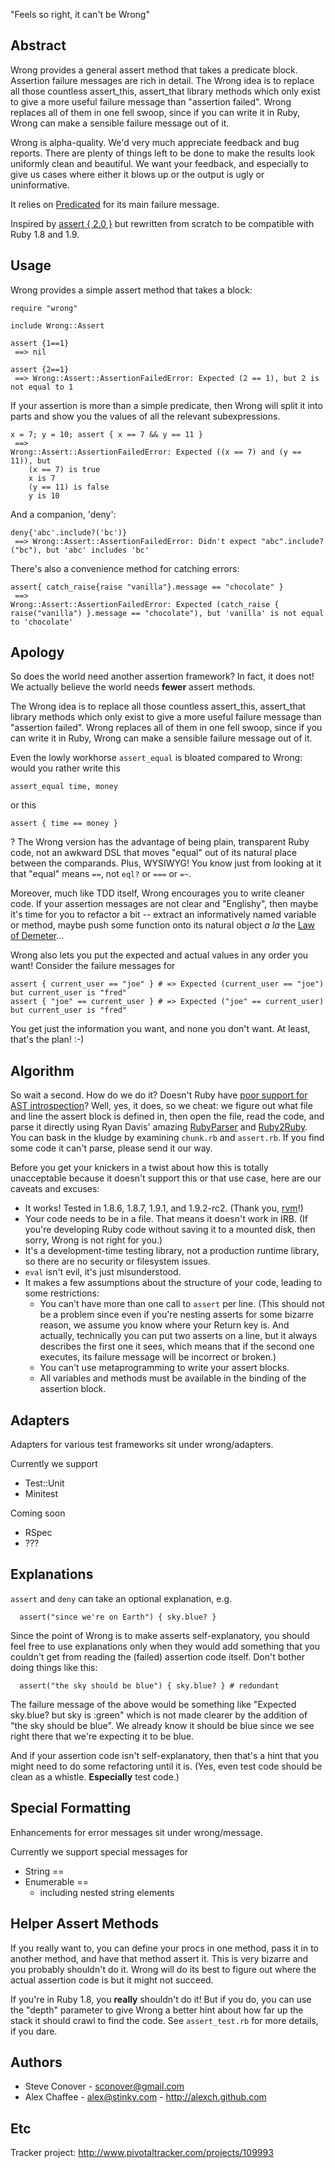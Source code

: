 "Feels so right, it can't be Wrong"

## Abstract ##

Wrong provides a general assert method that takes a predicate block. Assertion failure
messages are rich in detail. The Wrong idea is to replace all those countless assert_this,
assert_that library methods which only exist to give a more useful failure message than
"assertion failed". Wrong replaces all of them in one fell swoop, since if you can write it
in Ruby, Wrong can make a sensible failure message out of it.

Wrong is alpha-quality. We'd very much appreciate feedback and bug reports. There are plenty of things left to be done
to make the results look uniformly clean and beautiful. We want your feedback, and especially to give us cases where
either it blows up or the output is ugly or uninformative.

It relies on [Predicated](http://github.com/sconover/predicated) for its main failure message.

Inspired by [assert { 2.0 }](http://assert2.rubyforge.org/) but rewritten from scratch to be compatible with Ruby 1.8 and 1.9.

## Usage ##

Wrong provides a simple assert method that takes a block:

	require "wrong"
	
	include Wrong::Assert
	
	assert {1==1}
	 ==> nil
	
	assert {2==1}
	 ==> Wrong::Assert::AssertionFailedError: Expected (2 == 1), but 2 is not equal to 1

If your assertion is more than a simple predicate, then Wrong will split it into parts and show you the values of all the relevant subexpressions.

    x = 7; y = 10; assert { x == 7 && y == 11 }
     ==>
    Wrong::Assert::AssertionFailedError: Expected ((x == 7) and (y == 11)), but
        (x == 7) is true
        x is 7
        (y == 11) is false
        y is 10
    
And a companion, 'deny':

	deny{'abc'.include?('bc')}
	 ==> Wrong::Assert::AssertionFailedError: Didn't expect "abc".include?("bc"), but 'abc' includes 'bc'

There's also a convenience method for catching errors:

    assert{ catch_raise{raise "vanilla"}.message == "chocolate" }
	 ==>
    Wrong::Assert::AssertionFailedError: Expected (catch_raise { raise("vanilla") }.message == "chocolate"), but 'vanilla' is not equal to 'chocolate'

## Apology ##

So does the world need another assertion framework? In fact, it does not! We actually believe the world needs **fewer** assert methods.

The Wrong idea is to replace all those countless assert\_this, assert\_that library methods which only exist to give a more useful failure message than "assertion failed". Wrong replaces all of them in one fell swoop, since if you can write it in Ruby, Wrong can make a sensible failure message out of it.

Even the lowly workhorse `assert_equal` is bloated compared to Wrong: would you rather write this

    assert_equal time, money

or this

    assert { time == money }

? The Wrong version has the advantage of being plain, transparent Ruby code, not an awkward DSL that moves "equal" out of its natural place between the comparands. Plus, WYSIWYG! You know just from looking at it that "equal" means `==`, not `eql?` or `===` or `=~`.

Moreover, much like TDD itself, Wrong encourages you to write cleaner code. If your assertion messages are not clear and "Englishy", then maybe it's time for you to refactor a bit -- extract an informatively named variable or method, maybe push some function onto its natural object *a la* the [Law of Demeter](http://en.wikipedia.org/wiki/Law_of_Demeter)...

Wrong also lets you put the expected and actual values in any order you want! Consider the failure messages for

    assert { current_user == "joe" } # => Expected (current_user == "joe") but current_user is "fred"
    assert { "joe" == current_user } # => Expected ("joe" == current_user) but current_user is "fred"

You get just the information you want, and none you don't want. At least, that's the plan! :-)

## Algorithm ##

So wait a second. How do we do it? Doesn't Ruby have [poor support for AST introspection](http://blog.zenspider.com/2009/04/parsetree-eol.html)? Well, yes, it does, so we cheat: we figure out what file and line the assert block is defined in, then open the file, read the code, and parse it directly using Ryan Davis' amazing [RubyParser](http://parsetree.rubyforge.org/ruby_parser/) and [Ruby2Ruby](http://seattlerb.rubyforge.org/ruby2ruby/). You can bask in the kludge by examining `chunk.rb` and `assert.rb`. If you find some code it can't parse, please send it our way.

Before you get your knickers in a twist about how this is totally unacceptable because it doesn't support this or that use case, here are our caveats and excuses:

* It works! Tested in 1.8.6, 1.8.7, 1.9.1, and 1.9.2-rc2. (Thank you, [rvm](http://rvm.beginrescueend.com/)!)
* Your code needs to be in a file. That means it doesn't work in IRB. (If you're developing Ruby code without saving it to a mounted disk, then sorry, Wrong is not right for you.)
* It's a development-time testing library, not a production runtime library, so there are no security or filesystem issues.
* `eval` isn't evil, it's just misunderstood.
* It makes a few assumptions about the structure of your code, leading to some restrictions:
  * You can't have more than one call to `assert` per line. (This should not be a problem since even if you're nesting asserts for some bizarre reason, we assume you know where your Return key is. And actually, technically you can put two asserts on a line, but it always describes the first one it sees, which means that if the second one executes, its failure message will be incorrect or broken.)
  * You can't use metaprogramming to write your assert blocks.
  * All variables and methods must be available in the binding of the assertion block.

## Adapters ##

Adapters for various test frameworks sit under wrong/adapters.

Currently we support

  * Test::Unit
  * Minitest

Coming soon

  * RSpec
  * ???

## Explanations ##

`assert` and `deny` can take an optional explanation, e.g.

      assert("since we're on Earth") { sky.blue? }

Since the point of Wrong is to make asserts self-explanatory, you should feel free to use explanations only when they would add something that you couldn't get from reading the (failed) assertion code itself. Don't bother doing things like this:

      assert("the sky should be blue") { sky.blue? } # redundant

The failure message of the above would be something like "Expected sky.blue? but sky is :green" which is not made clearer by the addition of "the sky should be blue". We already know it should be blue since we see right there that we're expecting it to be blue.

And if your assertion code isn't self-explanatory, then that's a hint that you might need to do some refactoring until it is. (Yes, even test code should be clean as a whistle. **Especially** test code.)

## Special Formatting ##

Enhancements for error messages sit under wrong/message.

Currently we support special messages for

  * String ==
  * Enumerable ==
    * including nested string elements

## Helper Assert Methods ##

If you really want to, you can define your procs in one method, pass it in to another method, and have that method assert it. This is very bizarre and you probably shouldn't do it. Wrong will do its best to figure out where the actual assertion code is but it might not succeed.

If you're in Ruby 1.8, you **really** shouldn't do it! But if you do, you can use the "depth" parameter to give Wrong a better hint about how far up the stack it should crawl to find the code. See `assert_test.rb` for more details, if you dare.

## Authors ##

* Steve Conover - <sconover@gmail.com>
* Alex Chaffee - <alex@stinky.com> - <http://alexch.github.com>

## Etc ##

Tracker project: <http://www.pivotaltracker.com/projects/109993>
